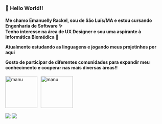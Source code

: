 ### 🍒 Hello World!!
<h4>Me chamo Emanuelly Rackel, sou de São Luís/MA e estou cursando Engenharia de Software ✨
<div>
Tenho interesse na área de UX Designer e sou uma aspirante à Informática Biomédica 🍒 
<p>Atualmente estudando as linguagens e jogando meus projetinhos por aqui </p>
<p>Gosto de participar de diferentes comunidades para expandir meu conhecimento e cooperar nas mais diversas áreas!!</p>
</h4>
</div>

<div>
    <img align="left" ; src="https://github-readme-stats.vercel.app/api/top-langs?username=codesmanu&layout=compact&bg_color=d9d9d9&border_color=ffffff&text_color=000000&title_color=000000&size_weight=0&count_weight=1" alt="manu" height = "100em"/>&nbsp;
    <img align="center" src="https://github-readme-stats.vercel.app/api?username=codesmanu&bg_color=d9d9d9&border_color=ffffff&text_color=000000&title_color=000000" alt="manu" height = "100em" />&nbsp;
   
</div>

<br>
<div>
    <a href = "mailto:contact.rackel@gmail.com"><img src="https://img.shields.io/badge/-Gmail-%23333?style=for-the-badge&logo=gmail&logoColor=white" target="_blank"></a>
    <a href="https://www.linkedin.com/in/emanuelly-rackel/" target="_blank"><img src="https://img.shields.io/badge/-LinkedIn-%230077B5?style=for-the-badge&logo=linkedin&logoColor=white" target="_blank"></a> 
    
  </div>


<!---
codesmanu/codesmanu is a ✨ special ✨ repository because its `README.md` (this file) appears on your GitHub profile.
You can click the Preview link to take a look at your changes.
--->
